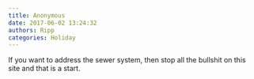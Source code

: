 ```yaml
---
title: Anonymous
date: 2017-06-02 13:24:32
authors: Ripp
categories: Holiday
---
```


 If you want to address the sewer system, then stop all the bullshit on this site and that is a start.